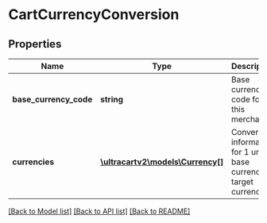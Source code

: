 # CartCurrencyConversion

## Properties
Name | Type | Description | Notes
------------ | ------------- | ------------- | -------------
**base_currency_code** | **string** | Base currency code for this merchant | [optional] 
**currencies** | [**\ultracartv2\models\Currency[]**](Currency.md) | Conversion information for 1 unit of base currency to target currencies | [optional] 

[[Back to Model list]](../README.md#documentation-for-models) [[Back to API list]](../README.md#documentation-for-api-endpoints) [[Back to README]](../README.md)



